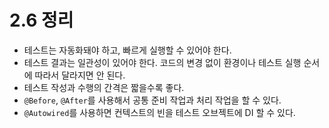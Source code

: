 # 2.6 정리

- 테스트는 자동화돼야 하고, 빠르게 실행할 수 있어야 한다.
- 테스트 결과는 일관성이 있어야 한다. 코드의 변경 없이 환경이나 테스트 실행 순서에 따라서 달라지면 안 된다.
- 테스트 작성과 수행의 간격은 짧을수록 좋다.
- `@Before`, `@After`를 사용해서 공통 준비 작업과 처리 작업을 할 수 있다.
- `@Autowired`를 사용하면 컨텍스트의 빈을 테스트 오브젝트에 DI 할 수 있다.